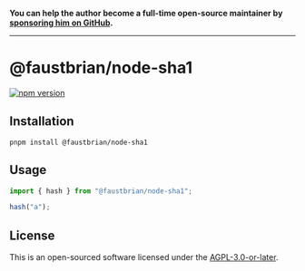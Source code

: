 **You can help the author become a full-time open-source maintainer by [sponsoring him on GitHub](https://github.com/sponsors/faustbrian).**

---

# @faustbrian/node-sha1

[![npm version](https://badgen.net/npm/v/@faustbrian/node-sha1)](https://npm.im/@faustbrian/node-sha1)

## Installation

```
pnpm install @faustbrian/node-sha1
```

## Usage

```ts
import { hash } from "@faustbrian/node-sha1";

hash("a");
```

## License

This is an open-sourced software licensed under the [AGPL-3.0-or-later](LICENSE).
